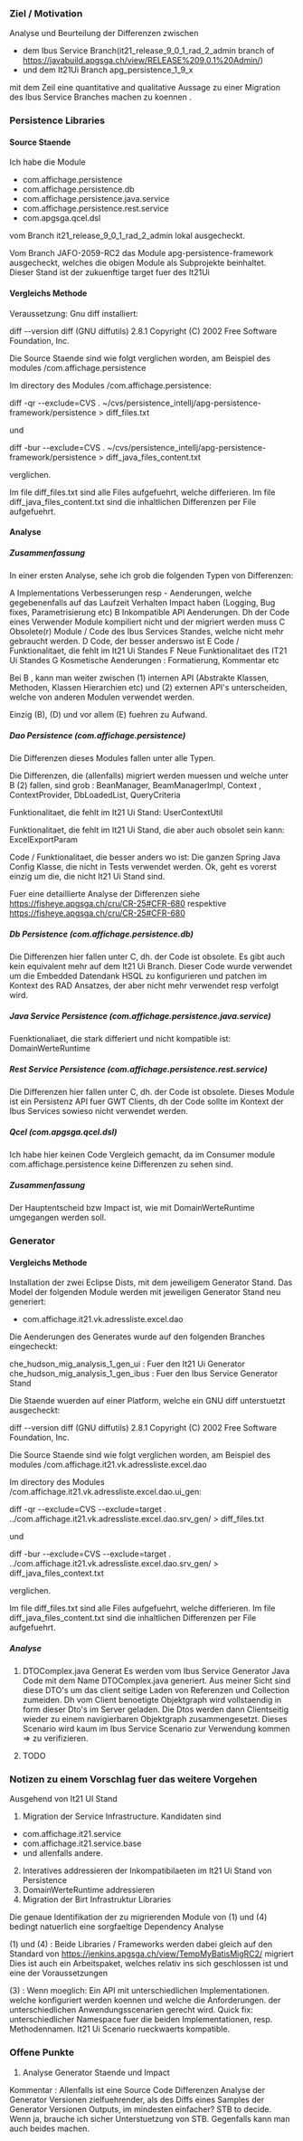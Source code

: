 ### Ziel / Motivation

Analyse und Beurteilung der Differenzen zwischen 

- dem Ibus Service Branch(it21_release_9_0_1_rad_2_admin branch of https://javabuild.apgsga.ch/view/RELEASE%209.0.1%20Admin/)
- und dem It21Ui Branch apg_persistence_1_9_x 

mit dem Zeil eine quantitative and qualitative Aussage zu einer  Migration des Ibus Service Branches machen zu koennen .  

### Persistence Libraries

#### Source Staende 

Ich habe die Module  

- com.affichage.persistence
- com.affichage.persistence.db
- com.affichage.persistence.java.service
- com.affichage.persistence.rest.service 
- com.apgsga.qcel.dsl 

vom Branch it21_release_9_0_1_rad_2_admin lokal ausgecheckt. 

Vom Branch JAFO-2059-RC2 das Module apg-persistence-framework ausgecheckt, welches die obigen Module als Subprojekte beinhaltet.  
Dieser Stand ist der zukuenftige target fuer des It21Ui

#### Vergleichs Methode 

Veraussetzung:  Gnu diff installiert: 

diff --version
diff (GNU diffutils) 2.8.1
Copyright (C) 2002 Free Software Foundation, Inc.


Die Source Staende sind wie folgt verglichen worden, am Beispiel des modules  /com.affichage.persistence

Im directory des Modules /com.affichage.persistence: 

diff -qr --exclude=CVS . ~/cvs/persistence_intellj/apg-persistence-framework/persistence > diff_files.txt 

und 

diff -bur --exclude=CVS . ~/cvs/persistence_intellj/apg-persistence-framework/persistence > diff_java_files_content.txt 

verglichen. 

Im file diff_files.txt sind alle Files aufgefuehrt, welche differieren. 
Im file diff_java_files_content.txt sind die inhaltlichen Differenzen per File aufgefuehrt. 


#### Analyse 

##### Zusammenfassung 


In einer ersten Analyse, sehe ich grob die folgenden Typen von Differenzen: 

A Implementations Verbesserungen resp - Aenderungen, welche gegebenenfalls auf das Laufzeit Verhalten Impact haben (Logging, Bug fixes, Parametrisierung etc) 
B Inkompatible API Aenderungen. Dh der Code eines Verwender Module kompiliert nicht und der migriert werden muss
C Obsolete(r) Module / Code des Ibus Services Standes, welche nicht mehr gebraucht werden.
D Code, der besser anderswo ist
E Code / Funktionalitaet, die fehlt im It21 Ui Standes
F Neue Funktionalitaet des IT21 Ui Standes
G Kosmetische Aenderungen : Formatierung, Kommentar etc

Bei B , kann man weiter zwischen (1) internen API (Abstrakte Klassen, Methoden, Klassen Hierarchien etc) und (2) externen API's unterscheiden, welche von anderen Modulen verwendet werden.

Einzig (B), (D) und vor allem (E) fuehren zu Aufwand.

##### Dao Persistence (com.affichage.persistence)

Die Differenzen dieses Modules fallen unter alle Typen. 

Die Differenzen, die (allenfalls) migriert werden muessen und welche unter B (2) fallen, sind grob : 
BeanManager, BeamManagerImpl, Context , ContextProvider, DbLoadedList, QueryCriteria 

Funktionalitaet, die fehlt im It21 Ui Stand: UserContextUtil

Funktionalitaet, die fehlt im It21 Ui Stand, die aber auch obsolet sein kann: ExcelExportParam 

Code / Funktionalitaet, die besser anders wo ist: Die ganzen Spring Java Config Klasse, die nicht in Tests verwendet werden. Ok, geht es vorerst einzig um die, die nicht It21 Ui Stand sind. 


Fuer eine detaillierte Analyse der Differenzen siehe https://fisheye.apgsga.ch/cru/CR-25#CFR-680 respektive https://fisheye.apgsga.ch/cru/CR-25#CFR-680



##### Db Persistence (com.affichage.persistence.db)


Die Differenzen hier fallen unter C, dh. der Code ist obsolete. Es gibt auch kein equivalent mehr auf dem It21 Ui Branch. 
Dieser Code wurde verwendet um die Embedded Datendank HSQL zu konfigurieren und patchen im Kontext des RAD Ansatzes, der aber nicht mehr verwendet resp verfolgt wird. 


##### Java Service Persistence (com.affichage.persistence.java.service)

Fuenktionaliaet, die stark differiert und nicht kompatible ist: DomainWerteRuntime

##### Rest Service Persistence (com.affichage.persistence.rest.service)

Die Differenzen hier fallen unter C, dh. der Code ist obsolete. 
Dieses Module ist ein Persistenz API fuer GWT Clients, dh der Code sollte im Kontext der Ibus Services sowieso nicht verwendet werden. 

##### Qcel (com.apgsga.qcel.dsl)

Ich habe hier keinen Code Vergleich gemacht, da im Consumer module com.affichage.persistence keine Differenzen zu sehen sind. 

##### Zusammenfassung

Der Hauptentscheid bzw Impact ist, wie mit DomainWerteRuntime umgegangen werden soll.

### Generator 

#### Vergleichs Methode

Installation der zwei Eclipse Dists, mit dem jeweiligem Generator Stand. Das Model der folgenden Module werden mit jeweiligen Generator Stand neu generiert:


- com.affichage.it21.vk.adressliste.excel.dao


Die Aenderungen des Generates wurde auf den folgenden Branches eingecheckt:

che_hudson_mig_analysis_1_gen_ui : Fuer den It21 Ui Generator 
che_hudson_mig_analysis_1_gen_ibus : Fuer den Ibus Service Generator Stand 

Die Staende wuerden auf einer Platform, welche ein GNU diff unterstuetzt ausgecheckt: 

diff --version
diff (GNU diffutils) 2.8.1
Copyright (C) 2002 Free Software Foundation, Inc.


Die Source Staende sind wie folgt verglichen worden, am Beispiel des modules  /com.affichage.it21.vk.adressliste.excel.dao

Im directory des Modules /com.affichage.it21.vk.adressliste.excel.dao.ui_gen: 

diff -qr --exclude=CVS --exclude=target .  ../com.affichage.it21.vk.adressliste.excel.dao.srv_gen/ > diff_files.txt

und 

diff -bur --exclude=CVS --exclude=target .  ../com.affichage.it21.vk.adressliste.excel.dao.srv_gen/ > diff_java_files_context.txt

verglichen. 

Im file diff_files.txt sind alle Files aufgefuehrt, welche differieren. 
Im file diff_java_files_content.txt sind die inhaltlichen Differenzen per File aufgefuehrt. 


##### Analyse 

1. <Entity Namen>DTOComplex.java Generat
Es werden vom Ibus Service Generator Java Code mit dem Name <Entity Namen>DTOComplex.java  generiert. Aus meiner Sicht sind diese DTO's um das client seitige Laden von Referenzen und Collection zumeiden. Dh vom Client benoetigte Objektgraph wird vollstaendig in form dieser Dto's im Server geladen. Die Dtos werden dann Clientseitig wieder zu einem navigierbaren Objektgraph zusammengesetzt. 
Dieses Scenario wird kaum im Ibus Service Scenario zur Verwendung kommen => zu verifizieren. 

2. TODO 

### Notizen zu einem Vorschlag fuer das weitere Vorgehen 

Ausgehend von It21 UI Stand

1. Migration der Service Infrastructure. Kandidaten sind 
- com.affichage.it21.service
- com.affichage.it21.service.base 
- und allenfalls andere. 
2. Interatives addressieren der Inkompatibilaeten im It21 Ui Stand von Persistence
3. DomainWerteRuntime addressieren
4. Migration der Birt Infrastruktur Libraries

Die genaue Identifikation der zu migrierenden Module von (1) und (4) bedingt natuerlich eine sorgfaeltige Dependency Analyse

(1) und (4) : Beide Libraries / Frameworks werden dabei gleich auf den Standard von https://jenkins.apgsga.ch/view/TempMyBatisMigRC2/ migriert
Dies ist auch ein Arbeitspaket, welches relativ ins sich geschlossen ist und eine der Voraussetzungen 

(3) : Wenn moeglich: Ein API mit unterschiedlichen Implementationen. welche konfiguriert werden koennen und welche die Anforderungen. der unterschiedlichen Anwendungsscenarien gerecht wird. 
Quick fix: unterschiedlicher Namespace fuer die beiden Implementationen, resp. Methodennamen. It21 Ui Scenario rueckwaerts kompatible.

### Offene Punkte

1. Analyse Generator Staende und Impact

Kommentar : Allenfalls ist eine Source Code Differenzen Analyse der Generator Versionen  zielfuehrender, 
als des Diffs eines Samples der Generator Versionen Outputs, im mindesten einfacher? STB to decide. 
Wenn ja, brauche ich sicher Unterstuetzung von STB. Gegenfalls kann man auch beides machen. 



